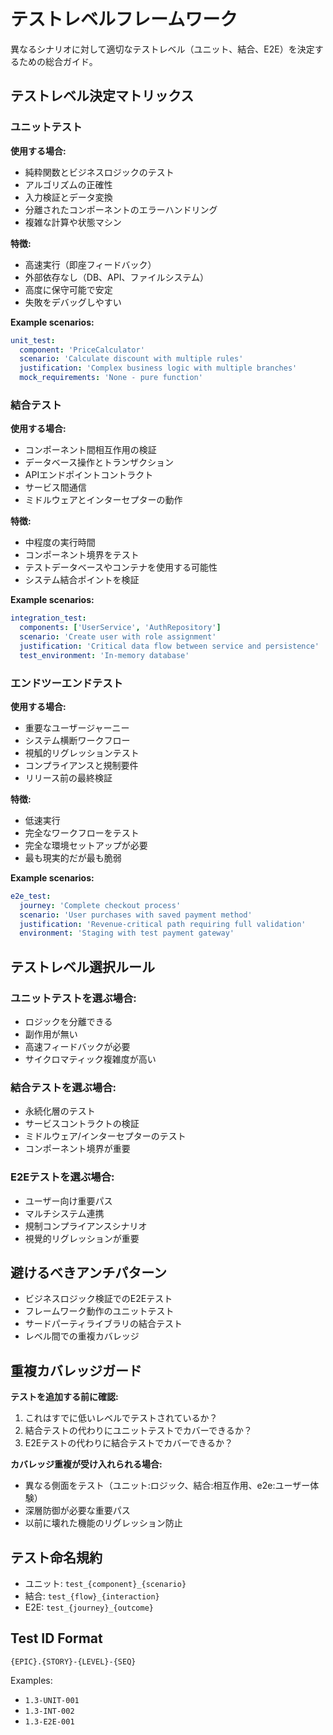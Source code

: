 <!-- Powered by BMAD™ Core -->

# テストレベルフレームワーク

異なるシナリオに対して適切なテストレベル（ユニット、結合、E2E）を決定するための総合ガイド。

## テストレベル決定マトリックス

### ユニットテスト

**使用する場合:**

- 純粋関数とビジネスロジックのテスト
- アルゴリズムの正確性
- 入力検証とデータ変換
- 分離されたコンポーネントのエラーハンドリング
- 複雑な計算や状態マシン

**特徴:**

- 高速実行（即座フィードバック）
- 外部依存なし（DB、API、ファイルシステム）
- 高度に保守可能で安定
- 失敗をデバッグしやすい

**Example scenarios:**

```yaml
unit_test:
  component: 'PriceCalculator'
  scenario: 'Calculate discount with multiple rules'
  justification: 'Complex business logic with multiple branches'
  mock_requirements: 'None - pure function'
```

### 結合テスト

**使用する場合:**

- コンポーネント間相互作用の検証
- データベース操作とトランザクション
- APIエンドポイントコントラクト
- サービス間通信
- ミドルウェアとインターセプターの動作

**特徴:**

- 中程度の実行時間
- コンポーネント境界をテスト
- テストデータベースやコンテナを使用する可能性
- システム結合ポイントを検証

**Example scenarios:**

```yaml
integration_test:
  components: ['UserService', 'AuthRepository']
  scenario: 'Create user with role assignment'
  justification: 'Critical data flow between service and persistence'
  test_environment: 'In-memory database'
```

### エンドツーエンドテスト

**使用する場合:**

- 重要なユーザージャーニー
- システム横断ワークフロー
- 視觚的リグレッションテスト
- コンプライアンスと規制要件
- リリース前の最終検証

**特徴:**

- 低速実行
- 完全なワークフローをテスト
- 完全な環境セットアップが必要
- 最も現実的だが最も脆弱

**Example scenarios:**

```yaml
e2e_test:
  journey: 'Complete checkout process'
  scenario: 'User purchases with saved payment method'
  justification: 'Revenue-critical path requiring full validation'
  environment: 'Staging with test payment gateway'
```

## テストレベル選択ルール

### ユニットテストを選ぶ場合:

- ロジックを分離できる
- 副作用が無い
- 高速フィードバックが必要
- サイクロマティック複雑度が高い

### 結合テストを選ぶ場合:

- 永続化層のテスト
- サービスコントラクトの検証
- ミドルウェア/インターセプターのテスト
- コンポーネント境界が重要

### E2Eテストを選ぶ場合:

- ユーザー向け重要パス
- マルチシステム連携
- 規制コンプライアンスシナリオ
- 視覺的リグレッションが重要

## 避けるべきアンチパターン

- ビジネスロジック検証でのE2Eテスト
- フレームワーク動作のユニットテスト
- サードパーティライブラリの結合テスト
- レベル間での重複カバレッジ

## 重複カバレッジガード

**テストを追加する前に確認:**

1. これはすでに低いレベルでテストされているか？
2. 結合テストの代わりにユニットテストでカバーできるか？
3. E2Eテストの代わりに結合テストでカバーできるか？

**カバレッジ重複が受け入れられる場合:**

- 異なる側面をテスト（ユニット:ロジック、結合:相互作用、e2e:ユーザー体験）
- 深層防御が必要な重要パス
- 以前に壊れた機能のリグレッション防止

## テスト命名規約

- ユニット: `test_{component}_{scenario}`
- 結合: `test_{flow}_{interaction}`
- E2E: `test_{journey}_{outcome}`

## Test ID Format

`{EPIC}.{STORY}-{LEVEL}-{SEQ}`

Examples:

- `1.3-UNIT-001`
- `1.3-INT-002`
- `1.3-E2E-001`

